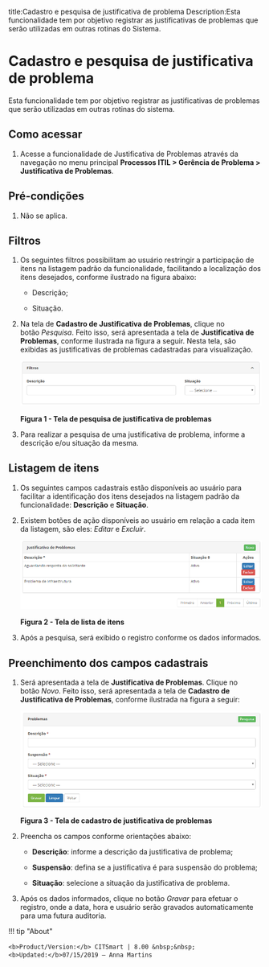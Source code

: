 title:Cadastro e pesquisa de justificativa de problema
Description:Esta funcionalidade tem por objetivo registrar as justificativas de problemas que serão utilizadas em outras rotinas do Sistema.

# Cadastro e pesquisa de justificativa de problema

Esta funcionalidade tem por objetivo registrar as justificativas de problemas
que serão utilizadas em outras rotinas do sistema.

Como acessar
------------

1.  Acesse a funcionalidade de Justificativa de Problemas através da navegação
    no menu principal **Processos ITIL > Gerência de
    Problema > Justificativa de Problemas**.

Pré-condições
-------------

1.  Não se aplica.

Filtros
-------

1.  Os seguintes filtros possibilitam ao usuário restringir a participação de
    itens na listagem padrão da funcionalidade, facilitando a localização dos
    itens desejados, conforme ilustrado na figura abaixo:

    -  Descrição;

    -  Situação.

1.  Na tela de **Cadastro de Justificativa de Problemas**, clique no
    botão *Pesquisa*. Feito isso, será apresentada a tela de **Justificativa de
    Problemas**, conforme ilustrada na figura a seguir. Nesta tela, são exibidas
    as justificativas de problemas cadastradas para visualização.

    ![Criar](images/justification-1.png)

    **Figura 1 - Tela de pesquisa de justificativa de problemas**

1.  Para realizar a pesquisa de uma justificativa de problema, informe a
    descrição e/ou situação da mesma.

Listagem de itens
-----------------

1.  Os seguintes campos cadastrais estão disponíveis ao usuário para facilitar a
    identificação dos itens desejados na listagem padrão da
    funcionalidade: **Descrição** e **Situação**.

2.  Existem botões de ação disponíveis ao usuário em relação a cada item da
    listagem, são eles: *Editar* e *Excluir*.

    ![Criar](images/justification-2.png)

    **Figura 2 - Tela de lista de itens**

1.  Após a pesquisa, será exibido o registro conforme os dados informados.

Preenchimento dos campos cadastrais
-----------------------------------

1.  Será apresentada a tela de **Justificativa de Problemas**. Clique no
    botão *Novo*. Feito isso, será apresentada a tela de **Cadastro de
    Justificativa de Problemas**, conforme ilustrada na figura a seguir:

     ![Criar](images/justification-3.png)

    **Figura 3 - Tela de cadastro de justificativa de problemas**

1.  Preencha os campos conforme orientações abaixo:

    -   **Descrição**: informe a descrição da justificativa de problema;

    -   **Suspensão**: defina se a justificativa é para suspensão do problema;

    -   **Situação**: selecione a situação da justificativa de problema.

2.  Após os dados informados, clique no botão *Gravar* para efetuar o registro,
    onde a data, hora e usuário serão gravados automaticamente para uma futura
    auditoria.


!!! tip "About"

    <b>Product/Version:</b> CITSmart | 8.00 &nbsp;&nbsp;
    <b>Updated:</b>07/15/2019 – Anna Martins
